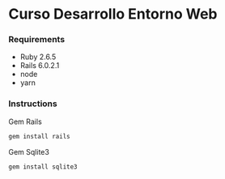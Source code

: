 # Curso Desarrollo Entorno Web
### Requirements

* Ruby 2.6.5
* Rails 6.0.2.1
* node
* yarn

### Instructions

Gem Rails
```bash
gem install rails
```

Gem Sqlite3
```bash
gem install sqlite3
```
